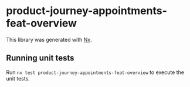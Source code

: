 # product-journey-appointments-feat-overview

This library was generated with [Nx](https://nx.dev).

## Running unit tests

Run `nx test product-journey-appointments-feat-overview` to execute the unit tests.
